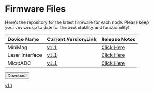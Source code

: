 # Firmware Files

Here's the repository for the latest firmware for each node. Please keep your devices up to date for the best stability and functionality!

| Device Name | Current Version/Link | Release Notes
| :--- | :--- | :--- |
| MiniMag | <a href="/firmware/binaries/MiniMag-1.1.notReal.bin" download>v1.1</a>| [Click Here](/firmware/release_notes/minimag.md) |
| Laser Interface | [v1.1](/firmware/binaries/LaserInt-1.1.blah.bin)| [Click Here](/firmware/release_notes/laserint.md) |
| MicroADC | [v1.1](/firmware/binaries/MicroADC-1.1.blah.bin)| [Click Here](/firmware/release_notes/microadc.md) |

<form method="get" action="/firmware/binaries/MiniMag-1.1.notReal.bin">
   <button type="submit">Download!</button>
</form>

<a href="/firmware/binaries/MiniMag-1.1.notReal.bin" download>v1.1</a>

<span></span>
